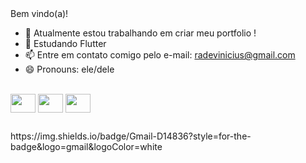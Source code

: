 <header>
<link rel="stylesheet" href="https://cdn.jsdelivr.net/gh/devicons/devicon@v2.15.1/devicon.min.css">
</header>

Bem vindo(a)! 



- 🔭 Atualmente estou trabalhando em criar meu portfolio !
- 🌱 Estudando Flutter
- 📫 Entre em contato comigo pelo e-mail:  radevinicius@gmail.com
- 😄 Pronouns: ele/dele


<div style="display: inline_block"><br>
<img align="center" height="30" width="40" src="https://cdn.jsdelivr.net/gh/devicons/devicon/icons/javascript/javascript-original.svg" />
<link rel="stylesheet" href="https://cdn.jsdelivr.net/gh/devicons/devicon@v2.15.1/devicon.min.css">
<img align="center" height="30" width="40" src="https://cdn.jsdelivr.net/gh/devicons/devicon/icons/react/react-original-wordmark.svg" />
<img align="center" height="30" width="40" src="https://cdn.jsdelivr.net/gh/devicons/devicon/icons/typescript/typescript-plain.svg" />

##

<div>
https://img.shields.io/badge/Gmail-D14836?style=for-the-badge&logo=gmail&logoColor=white
</div>

           
          
          
